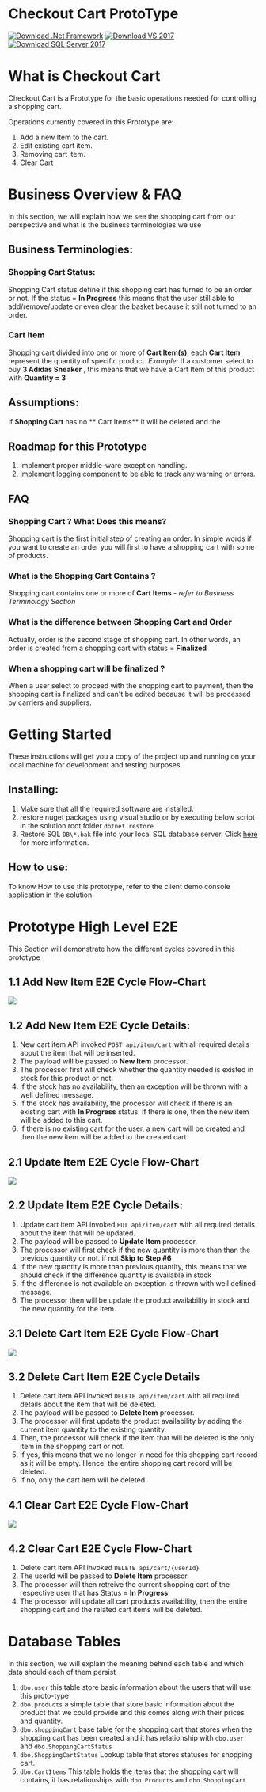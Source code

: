 
# Checkout Cart ProtoType
[![Download .Net Framework](https://img.shields.io/badge/.Net%20Framework-%3E=%20v4.7.2-blue.svg)](https://dotnet.microsoft.com/download/dotnet-framework/net472) [![Download VS 2017](https://img.shields.io/badge/visual--studio-2017-blue.svg)](https://www.visualstudio.com/thank-you-downloading-visual-studio/?sku=Community&rel=15) [![Download SQL Server 2017](https://img.shields.io/badge/MS--SQL--Server---2017-blue.svg)](https://www.microsoft.com/en-us/sql-server/sql-server-editions-express)

# What is Checkout Cart
Checkout Cart is a Prototype for the basic operations needed for controlling a shopping cart.

Operations currently covered in this Prototype are: 
 1. Add a new Item to the cart.
 2. Edit existing cart item.
 3. Removing cart item.
 4. Clear Cart


# Business Overview & FAQ
In this section, we will explain how we see the shopping cart from our perspective and what is the business terminologies we use

## Business Terminologies:
### Shopping Cart Status:
Shopping Cart status define if this shopping cart has turned to be an order or not. If the status = **In Progress** this means that the user still able to add/remove/update or even clear the basket because it still not turned to an order.
### Cart Item
Shopping cart divided into one or more of **Cart Item(s)**, each **Cart Item** represent the quantity of specific product.
*Example*: If a customer select to buy **3 Adidas Sneaker** , this means that we have a Cart Item of this product with **Quantity = 3**

## Assumptions:
If **Shopping Cart** has no ** Cart Items** it will be deleted and the 

## Roadmap for this Prototype
1. Implement proper middle-ware exception handling.
2. Implement logging component to be able to track any warning or errors.

## FAQ
###  Shopping Cart ? What Does this means?
Shopping cart is the first initial step of creating an order. In simple words if you want to create an order you will first to have a shopping cart with some of products.

### What is the Shopping Cart Contains ? 
Shopping cart contains one or more of **Cart Items**  -  *refer to Business Terminology Section*

### What is the difference between Shopping Cart and Order
Actually, order is the second stage of shopping cart. In other words, an order is created from a shopping cart with status = **Finalized**

### When a shopping cart will be finalized ?
 When a user select to proceed with the shopping cart to payment, then the shopping cart is finalized and can't be edited because it will be processed by carriers and suppliers.
 


# Getting Started

These instructions will get you a copy of the project up and running on your local machine for development and testing purposes. 

## Installing:
1.  Make sure that all the required software are installed.
2.  restore nuget packages using visual studio or by executing below script in the solution root folder 
```dotnet restore```
3. Restore SQL `DB\*.bak` file into your local SQL database server. Click [here](https://stackoverflow.com/a/30338131) for more information.

## How to use:
To know How to use this prototype, refer to the client demo console application in the solution.


# Prototype High Level E2E 
This Section will demonstrate how the different cycles covered in this prototype

## 1.1 Add New Item E2E Cycle Flow-Chart

<img src="./charts/1.svg">

## 1.2 Add New Item E2E Cycle Details:

 1. New cart item API invoked `POST api/item/cart` with all required details about the item that will be inserted.
 2. The payload will be passed to **New Item** processor.
 3. The processor first will check whether the quantity needed is existed in stock for this product or not.
 4. If the stock has no availability, then an exception will be thrown with a well defined message.
 5. If the stock has availability, the processor will check if there is an existing cart with **In Progress** status. If there is one, then the new item will be added to this cart.
 6. If there is no existing cart for the user, a new cart will be created and then the new item will be added to the created cart.
 
## 2.1 Update Item E2E Cycle Flow-Chart
<img src="./charts/2.svg">

## 2.2 Update Item E2E Cycle Details:
1.  Update cart item API invoked `PUT api/item/cart` with all required details about the item that will be updated.
2. The payload will be passed to **Update Item** processor.
3. The processor will first check if the new quantity is more than than the previous quantity or not. if not **Skip to Step #6**
4. If the new quantity is more than previous quantity, this means that we should check if the difference quantity is available in stock
5. If the difference is not available an exception is thrown with well defined message.
6. The processor then will be update the product availability in stock and the new quantity for the item.

## 3.1 Delete Cart Item E2E Cycle Flow-Chart
<img src="./charts/3.svg">

## 3.2 Delete Cart Item E2E Cycle Details
1.  Delete cart item API invoked `DELETE api/item/cart` with all required details about the item that will be deleted.
2. The payload will be passed to **Delete Item** processor.
3. The processor will first update the product availability by adding the current item quantity to the existing quantity.
4. Then, the processor will check if the item that will be deleted is the only item in the shopping cart or not.
5. If yes, this means that we no longer in need for this shopping cart record as it will be empty. Hence, the entire shopping cart record will be deleted.
6. If no, only the cart item will be deleted.

## 4.1 Clear Cart E2E Cycle Flow-Chart
<img src="./charts/4.svg">

## 4.2 Clear Cart E2E Cycle Flow-Chart
1. Delete cart item API invoked `DELETE api/cart/{userId}` 
2. The userId will be passed to **Delete Item** processor.
3. The processor will then retreive the current shopping cart of the respective user that has Status = **In Progress**
4. The processor will update all cart products availability, then the entire shopping cart and the related cart items will be deleted.

# Database Tables
In this section, we will explain the meaning behind each table and which data should each of them persist

 1. `dbo.user` this table store basic information about the users that will use this proto-type
 2. `dbo.products` a simple table that store basic information about the product that we could provide and this comes along with their prices and quantity.
 3. `dbo.shoppingCart` base table for the shopping cart that stores when the shopping cart has been created and it has relationship with `dbo.user` and `dbo.ShoppingCartStatus`
 4. `dbo.ShoppingCartStatus` Lookup table that stores statuses for shopping cart.
 5. `dbo.CartItems` This table holds the items that the shopping cart will contains, it has relationships with `dbo.Products` and `dbo.ShoppingCart`

